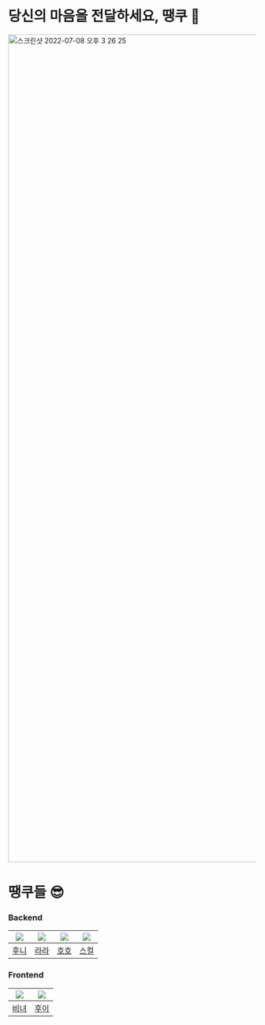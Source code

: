 # 당신의 마음을 전달하세요, 땡쿠 💌
<img width="1676" alt="스크린샷 2022-07-08 오후 3 26 25" src="https://user-images.githubusercontent.com/94965944/177930267-07911233-60b7-41ba-9ad6-0ae985521f57.png">

<br>

# 땡쿠들 😎

### Backend
|![](https://github.com/jayjaehunchoi.png?size=130)|![](https://github.com/sure-why-not.png?size=130)|![](https://github.com/yhh1056.png?size=130)|![](https://github.com/skullkim.png?size=130)|
|:-:|:-:|:-:|:-:|
|[후니](https://github.com/jayjaehunchoi)|[라라](https://github.com/sure-why-not)|[호호](https://github.com/yhh1056)|[스컬](https://github.com/skullkim)|

### Frontend
|![](https://github.com/KangYunHo1221.png?size=130)|![](https://github.com/kwannee.png?size=130)|
|:-:|:-:|
|[비녀](https://github.com/KangYunHo1221)|[후이](https://github.com/kwannee)|
